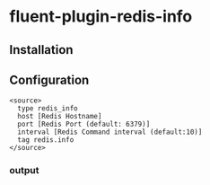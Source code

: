 # fluent-plugin-redis-info

## Installation


## Configuration
```config
<source>
  type redis_info
  host [Redis Hostname]
  port [Redis Port (default: 6379)]
  interval [Redis Command interval (default:10)]
  tag redis.info
</source>
```

### output
```
```
